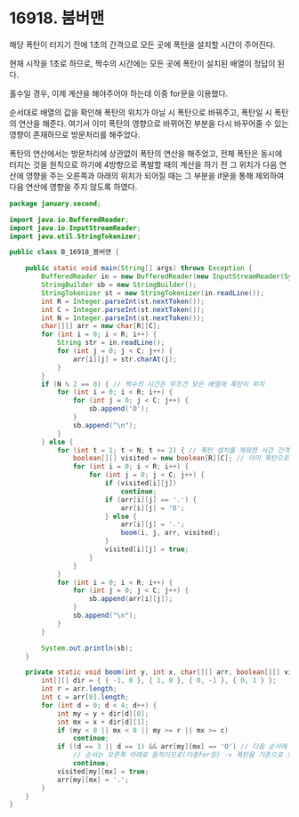 # 16918. 붐버맨

해당 폭탄이 터지기 전에 1초의 간격으로 모든 곳에 폭탄을 설치할 시간이 주어진다.

현재 시작을 1초로 하므로, 짝수의 시간에는 모든 곳에 폭탄이 설치된 배열이 정답이 된다.

홀수일 경우, 이제 계산을 해야주어야 하는데 이중 for문을 이용했다.

순서대로 배열의 값을 확인해 폭탄의 위치가 아닐 시 폭탄으로 바꿔주고, 폭탄일 시 폭탄의 연산을 해준다. 여기서 이미 폭탄의 영향으로 바뀌어진 부분을 다시 바꾸어줄 수 있는 영향이 존재하므로 방문처리를 해주었다.

폭탄의 연산에서는 방문처리에 상관없이 폭탄의 연산을 해주었고, 전체 폭탄은 동시에 터지는 것을 원칙으로 하기에 4방향으로 폭발할 때의 계산을 하기 전 그 위치가 다음 연산에 영향을 주는 오른쪽과 아래의 위치가 되어질 때는 그 부분을 if문을 통해 제외하여 다음 연산에 영향을 주지 않도록 하였다.

```java
package january.second;

import java.io.BufferedReader;
import java.io.InputStreamReader;
import java.util.StringTokenizer;

public class B_16918_봄버맨 {

	public static void main(String[] args) throws Exception {
		BufferedReader in = new BufferedReader(new InputStreamReader(System.in));
		StringBuilder sb = new StringBuilder();
		StringTokenizer st = new StringTokenizer(in.readLine());
		int R = Integer.parseInt(st.nextToken());
		int C = Integer.parseInt(st.nextToken());
		int N = Integer.parseInt(st.nextToken());
		char[][] arr = new char[R][C];
		for (int i = 0; i < R; i++) {
			String str = in.readLine();
			for (int j = 0; j < C; j++) {
				arr[i][j] = str.charAt(j);
			}
		}
		if (N % 2 == 0) { // 짝수의 시간은 무조건 모든 배열에 폭탄이 위치
			for (int i = 0; i < R; i++) {
				for (int j = 0; j < C; j++) {
					sb.append('O');
				}
				sb.append("\n");
			}
		} else {
			for (int t = 1; t < N; t += 2) { // 폭탄 설치를 제외한 시간 간격 +2
				boolean[][] visited = new boolean[R][C]; // 이미 폭탄으로 바뀐 부분을 다시 바뀌지 않게 하기 위한 방문처리
				for (int i = 0; i < R; i++) {
					for (int j = 0; j < C; j++) {
						if (visited[i][j])
							continue;
						if (arr[i][j] == '.') {
							arr[i][j] = 'O';
						} else {
							arr[i][j] = '.';
							boom(i, j, arr, visited);
						}
						visited[i][j] = true;
					}
				}
			}
			for (int i = 0; i < R; i++) {
				for (int j = 0; j < C; j++) {
					sb.append(arr[i][j]);
				}
				sb.append("\n");
			}
		}

		System.out.println(sb);
	}

	private static void boom(int y, int x, char[][] arr, boolean[][] visited) {
		int[][] dir = { { -1, 0 }, { 1, 0 }, { 0, -1 }, { 0, 1 } };
		int r = arr.length;
		int c = arr[0].length;
		for (int d = 0; d < 4; d++) {
			int my = y + dir[d][0];
			int mx = x + dir[d][1];
			if (my < 0 || mx < 0 || my >= r || mx >= c)
				continue;
			if ((d == 3 || d == 1) && arr[my][mx] == 'O') // 다음 순서에 폭탄이 있는 경우를 제외
				// 순서는 오른쪽 아래로 움직이므로(이중for문) -> 폭탄을 기준으로 오른쪽과 아래쪽 배열의 위치
				continue;
			visited[my][mx] = true;
			arr[my][mx] = '.';
		}
	}
}

```



